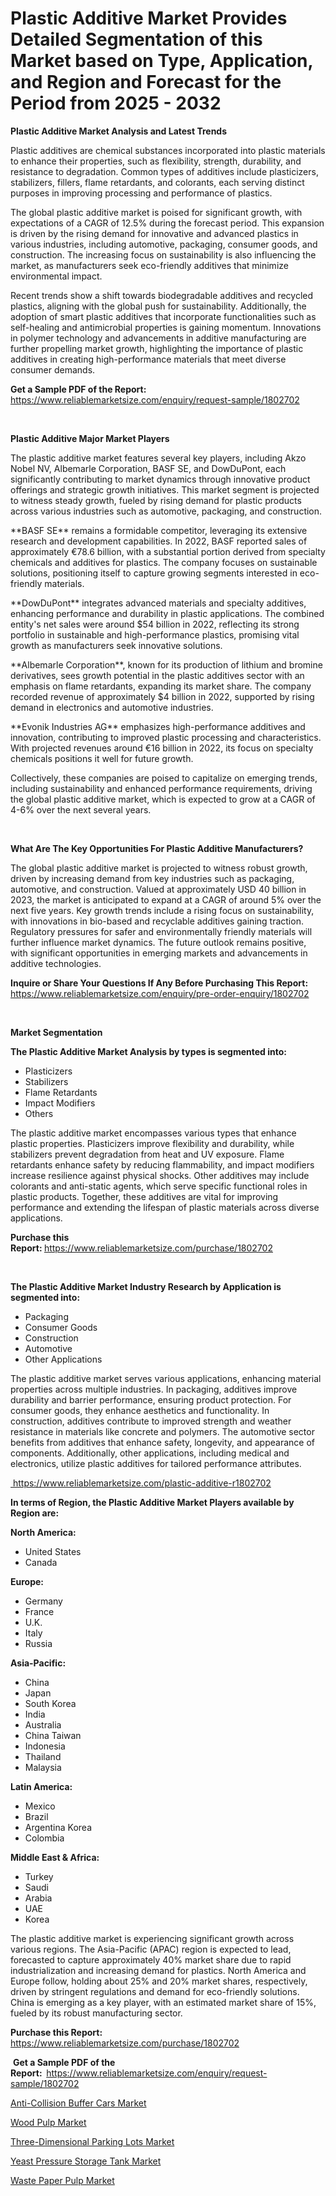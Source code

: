 <p><h1>Plastic Additive Market Provides Detailed Segmentation of this Market based on Type, Application, and Region and Forecast for the Period from 2025 - 2032</h1></p><p><strong>Plastic Additive Market Analysis and Latest Trends</strong></p>
<p><p>Plastic additives are chemical substances incorporated into plastic materials to enhance their properties, such as flexibility, strength, durability, and resistance to degradation. Common types of additives include plasticizers, stabilizers, fillers, flame retardants, and colorants, each serving distinct purposes in improving processing and performance of plastics.</p><p>The global plastic additive market is poised for significant growth, with expectations of a CAGR of 12.5% during the forecast period. This expansion is driven by the rising demand for innovative and advanced plastics in various industries, including automotive, packaging, consumer goods, and construction. The increasing focus on sustainability is also influencing the market, as manufacturers seek eco-friendly additives that minimize environmental impact.</p><p>Recent trends show a shift towards biodegradable additives and recycled plastics, aligning with the global push for sustainability. Additionally, the adoption of smart plastic additives that incorporate functionalities such as self-healing and antimicrobial properties is gaining momentum. Innovations in polymer technology and advancements in additive manufacturing are further propelling market growth, highlighting the importance of plastic additives in creating high-performance materials that meet diverse consumer demands.</p></p>
<p><strong>Get a Sample PDF of the Report:&nbsp;</strong> <a href="https://www.reliablemarketsize.com/enquiry/request-sample/1802702?utm_campaign=1943&utm_medium=2&utm_source=Github&utm_content=ia&utm_term=01042025&utm_id=plastic-additive">https://www.reliablemarketsize.com/enquiry/request-sample/1802702</a></p>
<p>&nbsp;</p>
<p><strong>Plastic Additive Major Market Players</strong></p>
<p><p>The plastic additive market features several key players, including Akzo Nobel NV, Albemarle Corporation, BASF SE, and DowDuPont, each significantly contributing to market dynamics through innovative product offerings and strategic growth initiatives. This market segment is projected to witness steady growth, fueled by rising demand for plastic products across various industries such as automotive, packaging, and construction.</p><p>**BASF SE** remains a formidable competitor, leveraging its extensive research and development capabilities. In 2022, BASF reported sales of approximately €78.6 billion, with a substantial portion derived from specialty chemicals and additives for plastics. The company focuses on sustainable solutions, positioning itself to capture growing segments interested in eco-friendly materials.</p><p>**DowDuPont** integrates advanced materials and specialty additives, enhancing performance and durability in plastic applications. The combined entity's net sales were around $54 billion in 2022, reflecting its strong portfolio in sustainable and high-performance plastics, promising vital growth as manufacturers seek innovative solutions.</p><p>**Albemarle Corporation**, known for its production of lithium and bromine derivatives, sees growth potential in the plastic additives sector with an emphasis on flame retardants, expanding its market share. The company recorded revenue of approximately $4 billion in 2022, supported by rising demand in electronics and automotive industries.</p><p>**Evonik Industries AG** emphasizes high-performance additives and innovation, contributing to improved plastic processing and characteristics. With projected revenues around €16 billion in 2022, its focus on specialty chemicals positions it well for future growth.</p><p>Collectively, these companies are poised to capitalize on emerging trends, including sustainability and enhanced performance requirements, driving the global plastic additive market, which is expected to grow at a CAGR of 4-6% over the next several years.</p></p>
<p>&nbsp;</p>
<p><strong>What Are The Key Opportunities For Plastic Additive Manufacturers?</strong></p>
<p><p>The global plastic additive market is projected to witness robust growth, driven by increasing demand from key industries such as packaging, automotive, and construction. Valued at approximately USD 40 billion in 2023, the market is anticipated to expand at a CAGR of around 5% over the next five years. Key growth trends include a rising focus on sustainability, with innovations in bio-based and recyclable additives gaining traction. Regulatory pressures for safer and environmentally friendly materials will further influence market dynamics. The future outlook remains positive, with significant opportunities in emerging markets and advancements in additive technologies.</p></p>
<p><strong>Inquire or Share Your Questions If Any Before Purchasing This Report:</strong> <a href="https://www.reliablemarketsize.com/enquiry/pre-order-enquiry/1802702?utm_campaign=1943&utm_medium=2&utm_source=Github&utm_content=ia&utm_term=01042025&utm_id=plastic-additive">https://www.reliablemarketsize.com/enquiry/pre-order-enquiry/1802702</a></p>
<p>&nbsp;</p>
<p><strong>Market Segmentation</strong></p>
<p><strong>The Plastic Additive Market Analysis by types is segmented into:</strong></p>
<p><ul><li>Plasticizers</li><li>Stabilizers</li><li>Flame Retardants</li><li>Impact Modifiers</li><li>Others</li></ul></p>
<p><p>The plastic additive market encompasses various types that enhance plastic properties. Plasticizers improve flexibility and durability, while stabilizers prevent degradation from heat and UV exposure. Flame retardants enhance safety by reducing flammability, and impact modifiers increase resilience against physical shocks. Other additives may include colorants and anti-static agents, which serve specific functional roles in plastic products. Together, these additives are vital for improving performance and extending the lifespan of plastic materials across diverse applications.</p></p>
<p><strong>Purchase this Report:&nbsp;</strong><a href="https://www.reliablemarketsize.com/purchase/1802702?utm_campaign=1943&utm_medium=2&utm_source=Github&utm_content=ia&utm_term=01042025&utm_id=plastic-additive">https://www.reliablemarketsize.com/purchase/1802702</a></p>
<p>&nbsp;</p>
<p><strong>The Plastic Additive Market Industry Research by Application is segmented into:</strong></p>
<p><ul><li>Packaging</li><li>Consumer Goods</li><li>Construction</li><li>Automotive</li><li>Other Applications</li></ul></p>
<p><p>The plastic additive market serves various applications, enhancing material properties across multiple industries. In packaging, additives improve durability and barrier performance, ensuring product protection. For consumer goods, they enhance aesthetics and functionality. In construction, additives contribute to improved strength and weather resistance in materials like concrete and polymers. The automotive sector benefits from additives that enhance safety, longevity, and appearance of components. Additionally, other applications, including medical and electronics, utilize plastic additives for tailored performance attributes.</p></p>
<p><a href="https://www.reliablemarketsize.com/plastic-additive-r1802702?utm_campaign=1943&utm_medium=2&utm_source=Github&utm_content=ia&utm_term=01042025&utm_id=plastic-additive">&nbsp;https://www.reliablemarketsize.com/plastic-additive-r1802702</a></p>
<p><strong>In terms of Region, the Plastic Additive Market Players available by Region are:</strong></p>
<p>
    <p> <strong> North America: </strong>
        <ul>
            <li>United States</li>
            <li>Canada</li>
        </ul>
        </p> 
    <p> <strong> Europe: </strong>
        <ul>
            <li>Germany</li>
            <li>France</li>
            <li>U.K.</li>
            <li>Italy</li>
            <li>Russia</li>
        </ul>
        </p> 
    <p> <strong> Asia-Pacific: </strong>
        <ul>
            <li>China</li>
            <li>Japan</li>
            <li>South Korea</li>
            <li>India</li>
            <li>Australia</li>
            <li>China Taiwan</li>
            <li>Indonesia</li>
            <li>Thailand</li>
            <li>Malaysia</li>
        </ul>
        </p> 
    <p> <strong> Latin America: </strong>
        <ul>
            <li>Mexico</li>
            <li>Brazil</li>
            <li>Argentina Korea</li>
            <li>Colombia</li>
        </ul>
        </p> 
    <p> <strong> Middle East & Africa: </strong>
        <ul>
            <li>Turkey</li>
            <li>Saudi</li>
            <li>Arabia</li>
            <li>UAE</li>
            <li>Korea</li>
        </ul>
    </p>
    </p>
<p><p>The plastic additive market is experiencing significant growth across various regions. The Asia-Pacific (APAC) region is expected to lead, forecasted to capture approximately 40% market share due to rapid industrialization and increasing demand for plastics. North America and Europe follow, holding about 25% and 20% market shares, respectively, driven by stringent regulations and demand for eco-friendly solutions. China is emerging as a key player, with an estimated market share of 15%, fueled by its robust manufacturing sector.</p></p>
<p><strong>Purchase this Report: </strong><a href="https://www.reliablemarketsize.com/purchase/1802702?utm_campaign=1943&utm_medium=2&utm_source=Github&utm_content=ia&utm_term=01042025&utm_id=plastic-additive">https://www.reliablemarketsize.com/purchase/1802702</a></p>
<p>&nbsp;<strong>Get a Sample PDF of the Report:&nbsp;&nbsp;</strong><a href="https://www.reliablemarketsize.com/enquiry/request-sample/1802702?utm_campaign=1943&utm_medium=2&utm_source=Github&utm_content=ia&utm_term=01042025&utm_id=plastic-additive">https://www.reliablemarketsize.com/enquiry/request-sample/1802702</a></p>
<p><strong></strong></p>
<p><p><a href="https://www.linkedin.com/pulse/anti-collision-buffer-cars-market-report-historical-0ir0e?utm_campaign=1943&utm_medium=2&utm_source=Github&utm_content=ia&utm_term=01042025&utm_id=plastic-additive">Anti-Collision Buffer Cars Market</a></p><p><a href="https://github.com/sivyerloucks/Market-Research-Report-List-1/blob/main/wood-pulp-market.md?utm_campaign=1943&utm_medium=2&utm_source=Github&utm_content=ia&utm_term=01042025&utm_id=plastic-additive">Wood Pulp Market</a></p><p><a href="https://www.linkedin.com/pulse/three-dimensional-parking-lots-market-projected-rlmfe?utm_campaign=1943&utm_medium=2&utm_source=Github&utm_content=ia&utm_term=01042025&utm_id=plastic-additive">Three-Dimensional Parking Lots Market</a></p><p><a href="https://www.linkedin.com/pulse/precise-revenue-projections-yeast-pressure-storage-tank-market-hlcde?utm_campaign=1943&utm_medium=2&utm_source=Github&utm_content=ia&utm_term=01042025&utm_id=plastic-additive">Yeast Pressure Storage Tank Market</a></p><p><a href="https://github.com/safatabhee/Market-Research-Report-List-1/blob/main/waste-paper-pulp-market.md?utm_campaign=1943&utm_medium=2&utm_source=Github&utm_content=ia&utm_term=01042025&utm_id=plastic-additive">Waste Paper Pulp Market</a></p></p>